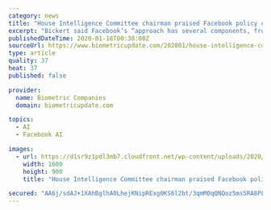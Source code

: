 ```yaml
---
category: news
title: "House Intelligence Committee chairman praised Facebook policy on deepfakes"
excerpt: "Bickert said Facebook’s “approach has several components, from investigating AI-generated content and deceptive behaviors ... which has spurred people from all over the world to produce more research and open source tools to detect deepfakes.”"
publishedDateTime: 2020-01-16T00:38:00Z
sourceUrl: https://www.biometricupdate.com/202001/house-intelligence-committee-chairman-praised-facebook-policy-on-deepfakes
type: article
quality: 37
heat: 37
published: false

provider:
  name: Biometric Companies
  domain: biometricupdate.com

topics:
  - AI
  - Facebook AI

images:
  - url: https://d1sr9z1pdl3mb7.cloudfront.net/wp-content/uploads/2020/01/15105857/facebook.jpg
    width: 1600
    height: 900
    title: "House Intelligence Committee chairman praised Facebook policy on deepfakes"

secured: "AA6j/sdAJ+1XAhBglhA0LhejKNipRExg0KS6l2bt/3qmM0qQNQoz5ms5RA8PLKAqys9EknDSk7R42gq/QVVG/1It+K2/gjKa44rwGmXaPb7LXon35CyEMt+9nbJ53ElS1c9kdLKQzALmvhHal9QCKtCfcSgUG2SPXE91VKdZvaF1wLXL/j+I6FkV1BNYSiT1si8waPyZx75DS+G6gV3HeZLzJpCq6ennynlkjudUiEE0ck5Hpgf/UXlX755DlNaU1daA/rUEyhswyrWMTzYrAjvEpon4me1OErv+CqQNHTk=;RId53ITilAsBmN9v+7+sJQ=="
---
```


